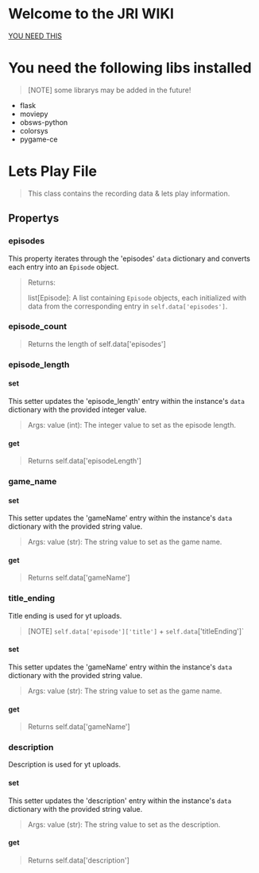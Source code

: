 # Welcome to the JRI WIKI

[YOU NEED THIS](#you-need-the-following-libs-installed)


# You need the following libs installed

> [NOTE]
>  some librarys may be added in the future!

- flask
- moviepy
- obsws-python
- colorsys
- pygame-ce

# Lets Play File

> This class contains the recording data & lets play information.

## Propertys

### episodes

This property iterates through the 'episodes'
`data` dictionary and converts each entry into an `Episode` object.

> Returns:
>
> list[Episode]: A list containing `Episode` objects, each initialized
> with data from the corresponding entry in `self.data['episodes']`.

### episode_count

> Returns the length of self.data['episodes']

### episode_length

#### set

This setter updates the 'episode_length' entry within the instance's
    `data` dictionary with the provided integer value.

> Args:
> value (int): The integer value to set as the episode length.

#### get

> Returns self.data['episodeLength']

### game_name

#### set

This setter updates the 'gameName' entry within the instance's
    `data` dictionary with the provided string value.

> Args:
> value (str): The string value to set as the game name.

#### get

> Returns self.data['gameName']

### title_ending

Title ending is used for yt uploads.

> [NOTE] `self.data['episode']['title']` + `self.data`['titleEnding']`

#### set

This setter updates the 'gameName' entry within the instance's
    `data` dictionary with the provided string value.

> Args:
> value (str): The string value to set as the game name.

#### get

> Returns self.data['gameName']

### description

Description is used for yt uploads.

#### set

This setter updates the 'description' entry within the instance's
    `data` dictionary with the provided string value.

> Args:
> value (str): The string value to set as the description.

#### get

> Returns self.data['description']